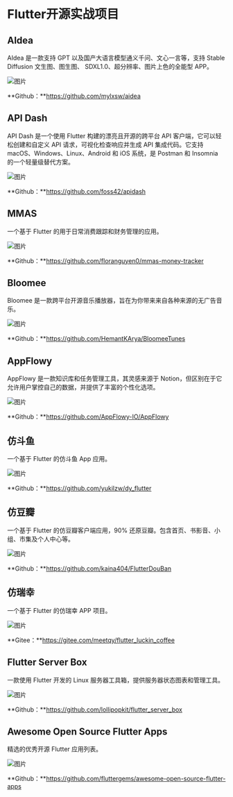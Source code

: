 # Flutter开源实战项目

## AIdea

AIdea 是一款支持 GPT 以及国产大语言模型通义千问、文心一言等，支持 Stable Diffusion 文生图、图生图、 SDXL1.0、超分辨率、图片上色的全能型 APP。

![图片](https://mmbiz.qpic.cn/sz_mmbiz_png/EO58xpw5UMMA57GqLAX23mxTQ7KcZfaztHSOGzibdrFkmKKMia0ia1R7EIAaDYkO2JE0vm3dK7Iok5gWeWCIiaWTRA/640?wx_fmt=png&from=appmsg&tp=webp&wxfrom=5&wx_lazy=1&wx_co=1)

**Github：**https://github.com/mylxsw/aidea

## API Dash

API Dash 是一个使用 Flutter 构建的漂亮且开源的跨平台 API 客户端，它可以轻松创建和自定义 API 请求，可视化检查响应并生成 API 集成代码。它支持 macOS、Windows、Linux、Android 和 iOS 系统，是 Postman 和 Insomnia 的一个轻量级替代方案。

![图片](https://mmbiz.qpic.cn/sz_mmbiz_png/EO58xpw5UMMA57GqLAX23mxTQ7KcZfazeb9mYlVicnKveW3qAW59JkHTaVSK1paUL2WG0fUicK4ddwxg3lblibhIg/640?wx_fmt=png&from=appmsg&tp=webp&wxfrom=5&wx_lazy=1&wx_co=1)

**Github：**https://github.com/foss42/apidash

## MMAS

一个基于 Flutter 的用于日常消费跟踪和财务管理的应用。

![图片](https://mmbiz.qpic.cn/sz_mmbiz_png/EO58xpw5UMMA57GqLAX23mxTQ7KcZfaznAW23ey4KdhbYtqiaT0ibo5gmFibF13YujoHzsMRPRhjNNRzRVooJicpzA/640?wx_fmt=png&from=appmsg&tp=webp&wxfrom=5&wx_lazy=1&wx_co=1)

**Github：**https://github.com/floranguyen0/mmas-money-tracker

## Bloomee

Bloomee 是一款跨平台开源音乐播放器，旨在为你带来来自各种来源的无广告音乐。

![图片](https://mmbiz.qpic.cn/sz_mmbiz_png/EO58xpw5UMMA57GqLAX23mxTQ7KcZfaz2xQqARsEP0jC6gztMnO0YUicIafDnia6wHMbh8CXj1hrdhG63MYPL64A/640?wx_fmt=png&from=appmsg&tp=webp&wxfrom=5&wx_lazy=1&wx_co=1)

**Github：**https://github.com/HemantKArya/BloomeeTunes

## AppFlowy

AppFlowy 是一款知识库和任务管理工具，其灵感来源于 Notion，但区别在于它允许用户掌控自己的数据，并提供了丰富的个性化选项。

![图片](https://mmbiz.qpic.cn/sz_mmbiz_png/EO58xpw5UMMA57GqLAX23mxTQ7KcZfazQHTrHIMsmDgiaHytGG7g8llTRicyQqyjXQHUwEGbibOzJ24UZE3jdgBVA/640?wx_fmt=png&from=appmsg&tp=webp&wxfrom=5&wx_lazy=1&wx_co=1)

**Github：**https://github.com/AppFlowy-IO/AppFlowy

## 仿斗鱼

一个基于 Flutter 的仿斗鱼 App 应用。

![图片](https://mmbiz.qpic.cn/sz_mmbiz_png/EO58xpw5UMMA57GqLAX23mxTQ7KcZfaziaW8368ebaICYNT2pfYyTzMDwofxm1yISrFrdMO8gQmWAlRk0eU75lg/640?wx_fmt=png&from=appmsg&tp=webp&wxfrom=5&wx_lazy=1&wx_co=1)

**Github：**https://github.com/yukilzw/dy_flutter

## 仿豆瓣

一个基于 Flutter 的仿豆瓣客户端应用，90% 还原豆瓣。包含首页、书影音、小组、市集及个人中心等。

![图片](https://mmbiz.qpic.cn/sz_mmbiz_png/EO58xpw5UMMA57GqLAX23mxTQ7KcZfazIe1btcU6NVl1Bx2COpqVMFLC8oYYRpDVLkwoYmzc8kaU1Rw99J3vzg/640?wx_fmt=png&from=appmsg&tp=webp&wxfrom=5&wx_lazy=1&wx_co=1)

**Github：**https://github.com/kaina404/FlutterDouBan

## 仿瑞幸

一个基于 Flutter 的仿瑞幸 APP 项目。

![图片](https://mmbiz.qpic.cn/sz_mmbiz_png/EO58xpw5UMMA57GqLAX23mxTQ7KcZfazC1FNiaYzpzgOw3hYzJjM2CxR2auuiafkxYbcc81CO2dvwRnBmicCTNkAg/640?wx_fmt=png&from=appmsg&tp=webp&wxfrom=5&wx_lazy=1&wx_co=1)

**Gitee：**https://gitee.com/meetqy/flutter_luckin_coffee

## Flutter Server Box

一款使用 Flutter 开发的 Linux 服务器工具箱，提供服务器状态图表和管理工具。

![图片](https://mmbiz.qpic.cn/sz_mmbiz_png/EO58xpw5UMMA57GqLAX23mxTQ7KcZfazHxunmiaDxbdRtFGsK1Jy2URZM2D2qSGOV4ibia0aF3oaLCGeDActOdGag/640?wx_fmt=png&from=appmsg&tp=webp&wxfrom=5&wx_lazy=1&wx_co=1)

**Github：**https://github.com/lollipopkit/flutter_server_box

## Awesome Open Source Flutter Apps

精选的优秀开源 Flutter 应用列表。

![图片](https://mmbiz.qpic.cn/sz_mmbiz_png/EO58xpw5UMMA57GqLAX23mxTQ7KcZfaz3dydaXluJnHFiaoNZy7AZegr4ic28QlzuUiab5NCV9dz723BtQ7hkMnJg/640?wx_fmt=png&from=appmsg&tp=webp&wxfrom=5&wx_lazy=1&wx_co=1)

**Github：**https://github.com/fluttergems/awesome-open-source-flutter-apps